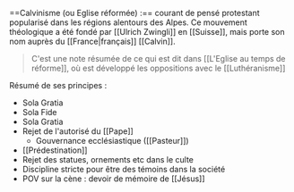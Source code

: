==Calvinisme (ou Eglise réformée) :== courant de pensé protestant popularisé dans les régions alentours des Alpes.
Ce mouvement théologique a été fondé par [[Ulrich Zwingli]] en [[Suisse]], mais porte son nom auprès du [[France|français]] [[Calvin]].
>C'est une note résumée de ce qui est dit dans [[L'Eglise au temps de réforme]], où est développé les oppositions avec le [[Luthéranisme]]

Résumé de ses principes :
- Sola Gratia
- Sola Fide
- Sola Gratia
- Rejet de l'autorisé du [[Pape]]
	- Gouvernance ecclésiastique ([[Pasteur]])
- [[Prédestination]]
- Rejet des statues, ornements etc dans le culte
- Discipline stricte pour être des témoins dans la société
- POV sur la cène : devoir de mémoire de [[Jésus]]